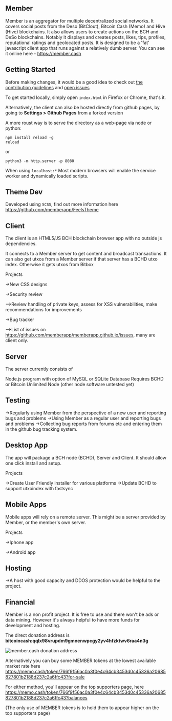 ## Member

Member is an aggregator for multiple decentralized social networks. It covers social posts from the Deso (BitClout), 
Bitcoin Cash (Memo) and Hive (Hive) blockchains. It also allows users to create actions on the BCH and DeSo blockchains.
Notably it displays and creates posts, likes, tips, profiles, reputational ratings and geolocated posts.
It is designed to be a 'fat' javascript client app that runs against a relatively dumb server.
You can see it online here - https://member.cash

## Getting Started

Before making changes, it would be a good idea to check
out [the contribution guidelines](CONTRIBUTING.md)
and [open issues](https://github.com/memberapp/memberapp.github.io/issues)

To get started locally, simply open `index.html` in Firefox or Chrome, that's it.

Alternatively, the client can also be hosted directly from github pages,
by going to **Settings > Github Pages** from a forked version

A more roust way is to serve the directory as a web-page via node or python:

    npm install reload -g
    reload

or

    python3 -m http.server -p 8080

When using `localhost:*` Most modern browsers will enable the service worker
and dynamically loaded scripts.

## Theme Dev

Developed using `SCSS`, find out more information here https://github.com/memberapp/FeelsTheme

## Client

The client is an HTML5/JS BCH blockchain browser app with no outside js
dependencies.

It connects to a Member server to get content and broadcast transactions. It
can also get utxos from a Member server if that server has a BCHD utxo index.
Otherwise it gets utxos from Bitbox

Projects

->New CSS designs

->Security review

-->Review handling of private keys, assess for XSS vulnerabilities, make recommendations for improvements

->Bug tracker

-->List of issues on https://github.com/memberapp/memberapp.github.io/issues, many are client only.

## Server

The server currently consists of

Node.js program with option of MySQL or SQLite Database
Requires BCHD or Bitcoin Unlimited Node (other node software untested yet)

## Testing

->Regularly using Member from the perspective of a new user and reporting bugs and problems
->Using Member as a regular user and reporting bugs and problems
->Collecting bug reports from forums etc and entering them in the github bug tracking system.

## Desktop App

The app will package a BCH node (BCHD), Server and Client. It should allow one click install and setup.

Projects

->Create User Friendly installer for various platforms
->Update BCHD to support utxoindex with fastsync

## Mobile Apps

Mobile apps will rely on a remote server. This might be a server provided by Member, or the member's own server.

Projects

->Iphone app

->Android app

## Hosting

->A host with good capacity and DDOS protection would be helpful to the project.

## Financial

Member is a non profit project. It is free to use and there won't be ads or data mining. However it's always helpful to have more funds for development and hosting.

The direct donation address is **bitcoincash:qqlx98vrupdm9gmnenwpcgy2yv4hfzktwv6raa4n3g**

![member.cash donation address](/img/member-donation-qr.png)


Alternatively you can buy some MEMBER tokens at the lowest available market rate here
https://memo.cash/token/766f9f56ac0a3f0e4c64cb3453d0c45336a20685827801b2188d237c2a6ffc43?for-sale

For either method, you'll appear on the top supporters page, here
https://memo.cash/token/766f9f56ac0a3f0e4c64cb3453d0c45336a20685827801b2188d237c2a6ffc43?balances

(The only use of MEMBER tokens is to hold them to appear higher on the top supporters page)


